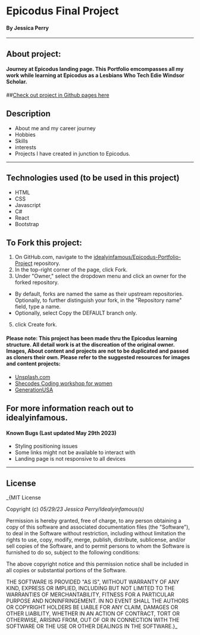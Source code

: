 # Epicodus Final Project

#### By Jessica Perry

---

## About project:

#### Journey at Epicodus landing page. This Portfolio emcompasses all my work while learning at Epicodus as a Lesbians Who Tech Edie Windsor Scholar.

##[Check out project in Github pages here](https://idealyinfamous.github.io/Epicodus-Portfolio-Project/)

## Description

- About me and my career journey
- Hobbies
- Skills
- interests
- Projects I have created in junction to Epicodus.

---

## Technologies used (to be used in this project)

- HTML
- CSS
- Javascript
- C#
- React
- Bootstrap

## To Fork this project:

1. On GitHub.com, navigate to the [idealyinfamous/Epicodus-Portfolio-Project](https://github.com/Idealyinfamous/Epicodus-Portfolio-Project) repository.
2. In the top-right corner of the page, click Fork.
3. Under "Owner," select the dropdown menu and click an owner for the forked repository.

- By default, forks are named the same as their upstream repositories. Optionally, to further distinguish your fork, in the "Repository name" field, type a name.
- Optionally, select Copy the DEFAULT branch only.

5. click Create fork.

#### Please note: This project has been made thru the Epicodus learning structure. All detail work is at the discreation of the original owner. Images, About content and projects are not to be duplicated and passed as cloners their own. Please refer to the suggested resources for images and content projects:

- [Unsplash.com](https://unsplash.com/)
- [Shecodes Coding workshop for women](https://www.shecodes.io/)
- [GenerationUSA](https://usa.generation.org/)

## For more information reach out to idealyinfamous.

#### Known Bugs (Last updated May 29th 2023)

- Styling positioning issues
- Some links might not be available to interact with
- Landing page is not responsive to all devices

---

## License

\_{MIT License

Copyright (c) _05/29/23_ _Jessica Perry/Idealyinfamous(s)_

Permission is hereby granted, free of charge, to any person obtaining a copy
of this software and associated documentation files (the "Software"), to deal
in the Software without restriction, including without limitation the rights
to use, copy, modify, merge, publish, distribute, sublicense, and/or sell
copies of the Software, and to permit persons to whom the Software is
furnished to do so, subject to the following conditions:

The above copyright notice and this permission notice shall be included in all
copies or substantial portions of the Software.

THE SOFTWARE IS PROVIDED "AS IS", WITHOUT WARRANTY OF ANY KIND, EXPRESS OR
IMPLIED, INCLUDING BUT NOT LIMITED TO THE WARRANTIES OF MERCHANTABILITY,
FITNESS FOR A PARTICULAR PURPOSE AND NONINFRINGEMENT. IN NO EVENT SHALL THE
AUTHORS OR COPYRIGHT HOLDERS BE LIABLE FOR ANY CLAIM, DAMAGES OR OTHER
LIABILITY, WHETHER IN AN ACTION OF CONTRACT, TORT OR OTHERWISE, ARISING FROM,
OUT OF OR IN CONNECTION WITH THE SOFTWARE OR THE USE OR OTHER DEALINGS IN THE
SOFTWARE.}\_
